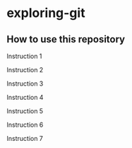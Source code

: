 # exploring-git

## How to use this repository

Instruction 1

Instruction 2

Instruction 3

Instruction 4

Instruction 5

Instruction 6

Instruction 7
